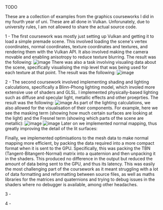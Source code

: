 TODO

These are a collection of examples from the graphics courseworks I did in my fourth year of uni. These are all done in Vulkan.
Unforunately, due to university rules, I am not allowed to share the actual source code.

1 - The first coursework was mostly just setting up Vulkan and getting it to load a simple premade scene. This involved loading the scene's vertex coordinates, normal coordinates, texture coordinates and textures, and rendering them with the Vulkan API. It also involved making the camera movable and enabling anisotropy to reduce texture blurring. The result was the following: 
![image](https://github.com/Nebula-Dragon/Portfolio/assets/57454635/94a34bf5-fd41-44db-a925-15f5d2f844c6)
There was also a task involving visualing data about the scene, specifically visualising the mip level that was being used for each texture at that point. The result was the following:
![image](https://github.com/Nebula-Dragon/Portfolio/assets/57454635/8d80e102-e5d2-47e5-91cc-d8f1a8dd0cfe)

2 - The second coursework involved implementing shading and lighting calculations, specifically a Blinn-Phong lighting model, which involed more extensive use of shaders and GLSL. I implemented physically-based lighting such as diffuse and specular light, metallic effects and other proeprties. The result was the following:
![image](https://github.com/Nebula-Dragon/Portfolio/assets/57454635/02af894b-cec2-415a-9f23-5ae227263316)
As part of the lighting calculations, we also allowed for the visualisation of their components. For example, here we see the masking term (showing how much certain surfaces are looking at the light) and the Fresnel term (showing which parts of the scene are metallic):
![image](https://github.com/Nebula-Dragon/Portfolio/assets/57454635/3198c484-720a-44b5-ba07-afb95cea1b44)
![image](https://github.com/Nebula-Dragon/Portfolio/assets/57454635/8d6b79c8-a3c1-461e-a8e4-5930531d0815)
Later on we implemented normal mapping, thus greatly improving the detail of the lit surfaces:


Finally, we implemented optimisations to the mesh data to make normal mapping more efficient, by packing the data required into a more compact format when it is sent to the GPU. Specifically, this was packing the TBN (Tangent-Bitangent-Normal) matrix into a quaternion and then unpacking it in the shaders. This produced no difference in the output but reduced the amount of data being sent to the GPU, and thus its latency. This was easily the most challenging part of the coursework as it meant struggling with a lot of data formatting and reformatting between source files, as well as maths libraries for the matrices and quaternions and trying to debug issues in the shaders where no debugger is available, among other headaches.

3 - 

4 - 
